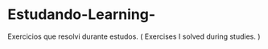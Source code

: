 # Estudando-Learning-
Exercicios que resolvi durante estudos. ( Exercises I solved during studies. )
